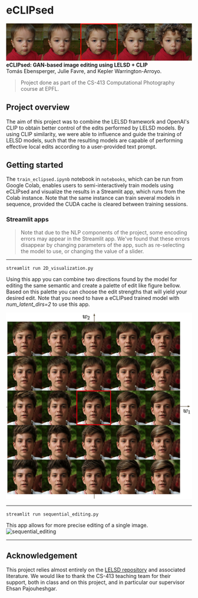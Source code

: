 # eCLIPsed

![Teaser image](images/curly_hair_example.jpeg)
**eCLIPsed: GAN-based image editing using LELSD + CLIP**<br>
Tomás Ebensperger, Julie Favre, and Kepler Warrington-Arroyo.

> Project done as part of the CS-413 Computational Photography course at EPFL.

## Project overview
The aim of this project was to combine the LELSD framework and OpenAI's CLIP to obtain better control of the edits performed by LELSD models. By using CLIP similarity, we were able to influence and guide the training of LELSD models, such that the resulting models are capable of performing effective local edits according to a user-provided text prompt.

## Getting started

The `train_eclipsed.ipynb` notebook in `notebooks`, which can be run from Google Colab, enables users to semi-interactively train models using eCLIPsed and visualize the results in a Streamlit app, which runs from the Colab instance. Note that the same instance can train several models in sequence, provided the CUDA cache is cleared between training sessions. 

### Streamlit apps

> Note that due to the NLP components of the project, some encoding errors may appear in the Streamlit app. We've found that these errors disappear by changing parameters of the app, such as re-selecting the model to use, or changing the value of a slider.

<hr>

```
streamlit run 2D_visualization.py
```

Using this app you can combine two directions found by the model for editing the same semantic and create a palette of
edit like figure bellow. Based on this palette you can choose the edit strengths that will yield your desired edit. Note
that you need to have a eCLIPsed trained model with *num_latent_dirs=2* to use this app.

![2d_edit_hairstyle](images/hair_edit_2d.png)

<hr>

```
streamlit run sequential_editing.py
```

This app allows for more precise editing of a single image.
![sequential_editing](images/sequential_editing.png)

<hr>

## Acknowledgement

This project relies almost entirely on the [LELSD repository](https://www.github.com/IVRL/LELSD) and associated literature. We would like to thank the CS-413 teaching team for their support, both in class and on this project, and in particular our supervisor Ehsan Pajouheshgar.
